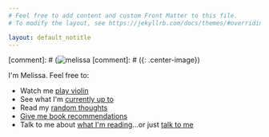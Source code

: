 ```yaml
---
# Feel free to add content and custom Front Matter to this file.
# To modify the layout, see https://jekyllrb.com/docs/themes/#overriding-theme-defaults

layout: default_notitle
---
```


[comment]: # (![melissa](/imgs/me1.jpg)
[comment]: # ({: .center-image})


I'm Melissa. Feel free to: 
* Watch me [play violin](https://www.youtube.com/user/asiansarentnerdy)
* See what I'm [currently up to](https://www.linkedin.com/in/mdu96)
* Read my [random thoughts](https://www.twitter.com/melissadooo)
* [Give me book recommendations](https://goo.gl/forms/uGmI990JrHOLaAtF2)
* Talk to me about [what I'm reading](https://www.goodreads.com/user/show/30668519-melissa-du)...or just [talk to me](https://goo.gl/forms/NhlU0xLjPVSCaWxq2)



